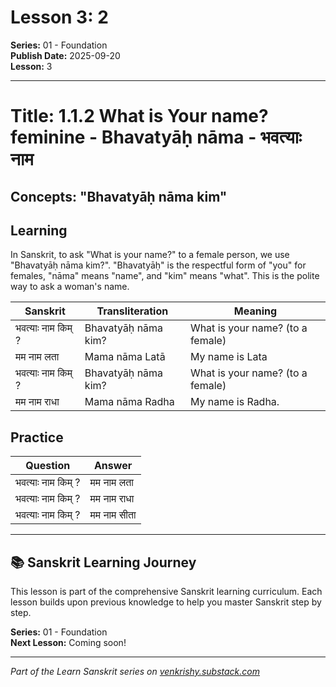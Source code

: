 # Lesson 3: 2

**Series:** 01 - Foundation  
**Publish Date:** 2025-09-20  
**Lesson:** 3

---

# Title: 1.1.2 What is Your name? feminine - Bhavatyāḥ nāma - भवत्याः नाम
## Concepts: "Bhavatyāḥ nāma kim"

## Learning
In Sanskrit, to ask "What is your name?" to a female person, we use "Bhavatyāḥ nāma kim?". "Bhavatyāḥ" is the respectful form of "you" for females, "nāma" means "name", and "kim" means "what". This is the polite way to ask a woman's name.

| Sanskrit           | Transliteration      | Meaning                          |
| ------------------ | -------------------- | -------------------------------- |
| भवत्याः नाम किम् ? | Bhavatyāḥ nāma kim? | What is your name? (to a female) |
| मम नाम लता        | Mama nāma Latā       | My name is Lata                  |
| भवत्याः नाम किम् ? | Bhavatyāḥ nāma kim? | What is your name? (to a female) |
| मम नाम राधा       | Mama nāma Radha      | My name is Radha.                |

## Practice
| Question           | Answer              |
| ------------------ | ------------------- |
| भवत्याः नाम किम् ? | मम नाम लता        |
| भवत्याः नाम किम् ? | मम नाम राधा       |
| भवत्याः नाम किम् ? | मम नाम सीता       |

---

## 📚 Sanskrit Learning Journey

This lesson is part of the comprehensive Sanskrit learning curriculum. Each lesson builds upon previous knowledge to help you master Sanskrit step by step.

**Series:** 01 - Foundation  
**Next Lesson:** Coming soon!

---
*Part of the Learn Sanskrit series on [venkrishy.substack.com](https://venkrishy.substack.com/s/learn_sanskrit)*
